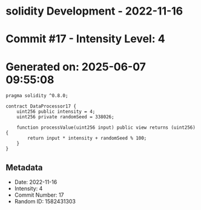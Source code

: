 ﻿# solidity Development - 2022-11-16
# Commit #17 - Intensity Level: 4
# Generated on: 2025-06-07 09:55:08
```solidity
pragma solidity ^0.8.0;

contract DataProcessor17 {
    uint256 public intensity = 4;
    uint256 private randomSeed = 338026;

    function processValue(uint256 input) public view returns (uint256) {
        return input * intensity + randomSeed % 100;
    }
}
```
## Metadata
- Date: 2022-11-16
- Intensity: 4
- Commit Number: 17
- Random ID: 1582431303
